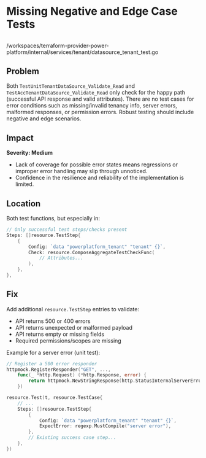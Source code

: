 # Missing Negative and Edge Case Tests

##

/workspaces/terraform-provider-power-platform/internal/services/tenant/datasource_tenant_test.go

## Problem

Both `TestUnitTenantDataSource_Validate_Read` and `TestAccTenantDataSource_Validate_Read` only check for the happy path (successful API response and valid attributes). There are no test cases for error conditions such as missing/invalid tenancy info, server errors, malformed responses, or permission errors. Robust testing should include negative and edge scenarios.

## Impact

**Severity: Medium**

- Lack of coverage for possible error states means regressions or improper error handling may slip through unnoticed.
- Confidence in the resilience and reliability of the implementation is limited.

## Location

Both test functions, but especially in:

```go
// Only successful test steps/checks present
Steps: []resource.TestStep{
    {
        Config: `data "powerplatform_tenant" "tenant" {}`,
        Check: resource.ComposeAggregateTestCheckFunc(
            // Attributes...
        ),
    },
},
```

## Fix

Add additional `resource.TestStep` entries to validate:

- API returns 500 or 400 errors
- API returns unexpected or malformed payload
- API returns empty or missing fields
- Required permissions/scopes are missing

Example for a server error (unit test):

```go
// Register a 500 error responder
httpmock.RegisterResponder("GET", ..., 
    func(_ *http.Request) (*http.Response, error) {
        return httpmock.NewStringResponse(http.StatusInternalServerError, "server error"), nil
    })

resource.Test(t, resource.TestCase{
    // ...
    Steps: []resource.TestStep{
        {
            Config: `data "powerplatform_tenant" "tenant" {}`,
            ExpectError: regexp.MustCompile("server error"),
        },
        // Existing success case step...
    },
})
```

